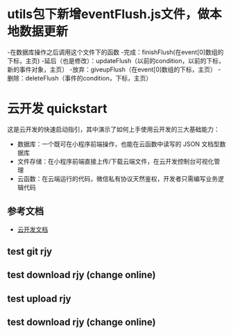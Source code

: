 # utils包下新增eventFlush.js文件，做本地数据更新
-在数据库操作之后调用这个文件下的函数
-完成：finishFlush(在event[0]数组的下标，主页)
-延后（也是修改）：updateFlush（以前的condition，以前的下标，新的事件对象，主页）
-放弃：giveupFlush（在event[0]数组的下标，主页）
-删除：deleteFlush（事件的condition，下标，主页）
# 云开发 quickstart

这是云开发的快速启动指引，其中演示了如何上手使用云开发的三大基础能力：

- 数据库：一个既可在小程序前端操作，也能在云函数中读写的 JSON 文档型数据库
- 文件存储：在小程序前端直接上传/下载云端文件，在云开发控制台可视化管理
- 云函数：在云端运行的代码，微信私有协议天然鉴权，开发者只需编写业务逻辑代码

## 参考文档

- [云开发文档](https://developers.weixin.qq.com/miniprogram/dev/wxcloud/basis/getting-started.html)

## test git rjy

## test download rjy (change online)

## test upload rjy

## test download rjy (change online)

